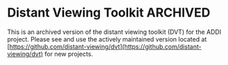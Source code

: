 # Distant Viewing Toolkit ARCHIVED

This is an archived version of the distant viewing toolkit (DVT) for the ADDI
project. Please see and use the actively maintained version located at
[https://github.com/distant-viewing/dvt](https://github.com/distant-viewing/dvt)
for new projects.
